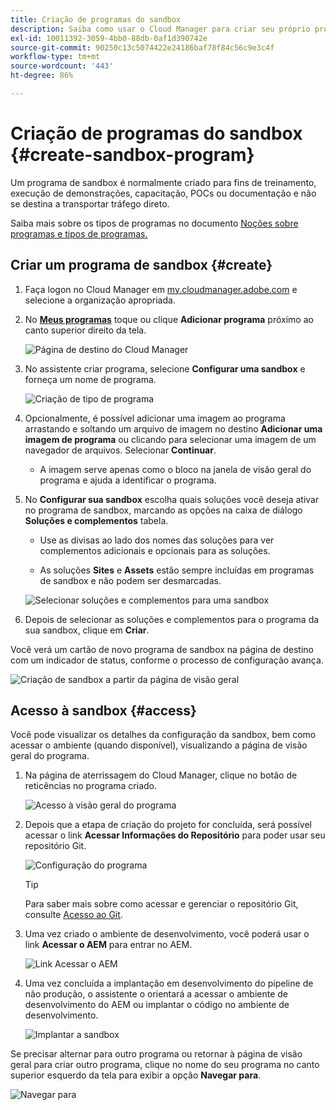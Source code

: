 ```yaml
---
title: Criação de programas do sandbox
description: Saiba como usar o Cloud Manager para criar seu próprio programa de sandbox para treinamentos, demonstrações, POCs ou outros fins de não produção.
exl-id: 10011392-3059-4bb0-88db-0af1d390742e
source-git-commit: 90250c13c5074422e24186baf78f84c56c9e3c4f
workflow-type: tm+mt
source-wordcount: '443'
ht-degree: 86%

---
```


# Criação de programas do sandbox {#create-sandbox-program}

Um programa de sandbox é normalmente criado para fins de treinamento, execução de demonstrações, capacitação, POCs ou documentação e não se destina a transportar tráfego direto.

Saiba mais sobre os tipos de programas no documento [Noções sobre programas e tipos de programas.](program-types.md)

## Criar um programa de sandbox {#create}

1. Faça logon no Cloud Manager em [my.cloudmanager.adobe.com](https://my.cloudmanager.adobe.com/) e selecione a organização apropriada.

1. No **[Meus programas](/help/implementing/cloud-manager/getting-access-to-aem-in-cloud/editing-programs.md#my-programs)** toque ou clique **Adicionar programa** próximo ao canto superior direito da tela.

   ![Página de destino do Cloud Manager](assets/cloud-manager-my-programs.png)

1. No assistente criar programa, selecione **Configurar uma sandbox** e forneça um nome de programa.

   ![Criação de tipo de programa](assets/create-sandbox.png)

1. Opcionalmente, é possível adicionar uma imagem ao programa arrastando e soltando um arquivo de imagem no destino **Adicionar uma imagem de programa** ou clicando para selecionar uma imagem de um navegador de arquivos. Selecionar **Continuar**.

   * A imagem serve apenas como o bloco na janela de visão geral do programa e ajuda a identificar o programa.

1. No **Configurar sua sandbox** escolha quais soluções você deseja ativar no programa de sandbox, marcando as opções na caixa de diálogo **Soluções e complementos** tabela.

   * Use as divisas ao lado dos nomes das soluções para ver complementos adicionais e opcionais para as soluções.

   * As soluções **Sites** e **Assets** estão sempre incluídas em programas de sandbox e não podem ser desmarcadas.

   ![Selecionar soluções e complementos para uma sandbox](assets/sandbox-solutions-add-ons.png)

1. Depois de selecionar as soluções e complementos para o programa da sua sandbox, clique em **Criar**.

Você verá um cartão de novo programa de sandbox na página de destino com um indicador de status, conforme o processo de configuração avança.

![Criação de sandbox a partir da página de visão geral](assets/sandbox-setup.png)

## Acesso à sandbox {#access}

Você pode visualizar os detalhes da configuração da sandbox, bem como acessar o ambiente (quando disponível), visualizando a página de visão geral do programa.

1. Na página de aterrissagem do Cloud Manager, clique no botão de reticências no programa criado.

   ![Acesso à visão geral do programa](assets/program-overview-sandbox.png)

1. Depois que a etapa de criação do projeto for concluída, será possível acessar o link **Acessar Informações do Repositório** para poder usar seu repositório Git.

   ![Configuração do programa](assets/create-program4.png)

   >[!TIP]
   >
   >Para saber mais sobre como acessar e gerenciar o repositório Git, consulte [Acesso ao Git](/help/implementing/cloud-manager/managing-code/accessing-repos.md).

1. Uma vez criado o ambiente de desenvolvimento, você poderá usar o link **Acessar o AEM** para entrar no AEM.

   ![Link Acessar o AEM](assets/create-program-5.png)

1. Uma vez concluída a implantação em desenvolvimento do pipeline de não produção, o assistente o orientará a acessar o ambiente de desenvolvimento do AEM ou implantar o código no ambiente de desenvolvimento.

   ![Implantar a sandbox](assets/create-program-setup-deploy.png)

Se precisar alternar para outro programa ou retornar à página de visão geral para criar outro programa, clique no nome do seu programa no canto superior esquerdo da tela para exibir a opção **Navegar para**.

![Navegar para](assets/create-program-a1.png)
